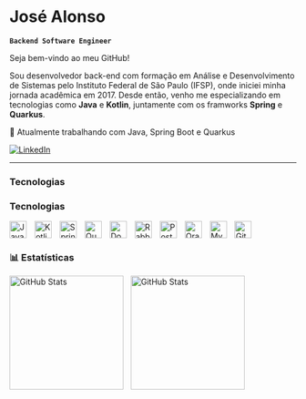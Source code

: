# José Alonso

**`Backend Software Engineer`**

Seja bem-vindo ao meu GitHub!

Sou desenvolvedor back-end com formação em Análise e Desenvolvimento de Sistemas pelo Instituto Federal de São Paulo (IFSP), onde iniciei minha jornada acadêmica em 2017. Desde então, venho me especializando em tecnologias como **Java** e **Kotlin**, juntamente com os framworks **Spring** e **Quarkus**.

🎯 Atualmente trabalhando com Java, Spring Boot e Quarkus   

[![LinkedIn](https://img.shields.io/badge/LinkedIn-Profile-blue?logo=linkedin&logoColor=white)](https://www.linkedin.com/in/alonso-je/)

---          

### Tecnologias 

### Tecnologias

<p align="left">
  <img 
    src="https://cdn.jsdelivr.net/gh/devicons/devicon/icons/java/java-original.svg" 
    alt="Java" 
    title="Java"
    width="30px" 
    style="padding-right: 10px; vertical-align: middle;" 
  />
  <img 
    src="https://cdn.jsdelivr.net/gh/devicons/devicon/icons/kotlin/kotlin-original.svg" 
    alt="Kotlin" 
    title="Kotlin"
    width="30px" 
    style="padding-right: 10px; vertical-align: middle;" 
  />
  <img 
    src="https://cdn.jsdelivr.net/gh/devicons/devicon/icons/spring/spring-original.svg" 
    alt="Spring Boot" 
    title="Spring Boot"
    width="30px" 
    style="padding-right: 10px; vertical-align: middle;" 
  />
  <img 
    src="https://cdn.jsdelivr.net/gh/devicons/devicon/icons/quarkus/quarkus-original.svg" 
    alt="Quarkus" 
    title="Quarkus"
    width="30px" 
    style="padding-right: 10px; vertical-align: middle;" 
  />
  <img 
    src="https://cdn.jsdelivr.net/gh/devicons/devicon/icons/docker/docker-original.svg" 
    alt="Docker" 
    title="Docker"
    width="30px" 
    style="padding-right: 10px; vertical-align: middle;" 
  />
  <img 
    src="https://cdn.jsdelivr.net/gh/devicons/devicon/icons/rabbitmq/rabbitmq-original.svg" 
    alt="RabbitMQ" 
    title="RabbitMQ"
    width="30px" 
    style="padding-right: 10px; vertical-align: middle;" 
  />
  <img 
    src="https://cdn.jsdelivr.net/gh/devicons/devicon/icons/postgresql/postgresql-original.svg" 
    alt="PostgreSQL" 
    title="PostgreSQL"
    width="30px" 
    style="padding-right: 10px; vertical-align: middle;" 
  />
  <img 
    src="https://cdn.jsdelivr.net/gh/devicons/devicon/icons/oracle/oracle-original.svg" 
    alt="Oracle" 
    title="Oracle"
    width="30px" 
    style="padding-right: 10px; vertical-align: middle;" 
  />
  <img 
    src="https://cdn.jsdelivr.net/gh/devicons/devicon/icons/mysql/mysql-original.svg" 
    alt="MySQL" 
    title="MySQL"
    width="30px" 
    style="padding-right: 10px; vertical-align: middle;" 
  />
  <img 
    src="https://cdn.jsdelivr.net/gh/devicons/devicon/icons/git/git-original.svg" 
    alt="Git" 
    title="Git"
    width="30px" 
    style="padding-right: 10px; vertical-align: middle;" 
  />
</p>

### 📊 Estatísticas

<p>
  <img 
    align="left" 
    alt="GitHub Stats" 
    height="200" 
    style="padding-right: 10px;" 
    src="https://github-readme-stats.vercel.app/api?username=AlonsoJE&show_icons=true&theme=tokyonight&include_all_commits=true&locale=pt-br" 
  />

<img 
      align="left" 
      alt="GitHub Stats" 
      height="200" 
      src="https://github-readme-stats.vercel.app/api/top-langs/?username=AlonsoJE&theme=tokyonight&layout=compact&custom_title=Tecnologias&langs_count=9" 
  />

</p>

